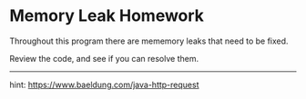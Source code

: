 # Memory Leak Homework
Throughout this program there are mememory leaks that need to be fixed.

Review the code, and see if you can resolve them.

---
hint: https://www.baeldung.com/java-http-request